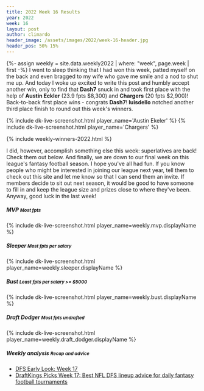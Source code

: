 ```yaml
---
title: 2022 Week 16 Results
year: 2022
week: 16
layout: post
author: climardo
header_image: /assets/images/2022/week-16-header.jpg
header_pos: 50% 15%
---
```


{%- assign weekly = site.data.weekly2022 | where: "week", page.week | first -%}
I went to sleep thinking that I had won this week, patted myself on the back and even bragged to my wife who gave me smile and a nod to shut me up. And today I woke up excited to write this post and humbly accept another win, only to find that **Dash7** snuck in and took first place with the help of **Austin Eckler** (23.9 fpts $8,300) and **Chargers** (20 fpts $2,900)! Back-to-back first place wins - congrats **Dash7**! **luisdello** notched another third place finish to round out this week's winners.

{% include dk-live-screenshot.html player_name='Austin Ekeler' %}
{% include dk-live-screenshot.html player_name='Chargers' %}

{% include weekly-winners-2022.html %}

I did, however, accomplish something else this week: superlatives are back! Check them out below. And finally, we are down to our final week on this league's fantasy football season. I hope you've all had fun. If you know people who might be interested in joining our league next year, tell them to check out this site and let me know so that I can send them an invite. If members decide to sit out next season, it would be good to have someone to fill in and keep the league size and prizes close to where they've been. Anyway, good luck in the last week! 

##### MVP <small class="text-muted">Most fpts</small>
{% include dk-live-screenshot.html player_name=weekly.mvp.displayName %}

##### Sleeper <small class="text-muted">Most fpts per salary</small>
{% include dk-live-screenshot.html player_name=weekly.sleeper.displayName %}

##### Bust <small class="text-muted">Least fpts per salary >= $5000</small>
{% include dk-live-screenshot.html player_name=weekly.bust.displayName %}

##### Draft Dodger <small class="text-muted">Most fpts undrafted</small>
{% include dk-live-screenshot.html player_name=weekly.draft_dodger.displayName %}

##### Weekly analysis <small class="text-muted">Recap and advice</small>
- [DFS Early Look\: Week 17](https://www.fantasypoints.com/nfl/articles/2022/dfs-early-look-week-17#/)
- [DraftKings Picks Week 17\: Best NFL DFS lineup advice for daily fantasy football tournaments](https://www.sportingnews.com/us/fantasy/news/draftkings-picks-week-17-best-nfl-dfs-lineup-advice-daily-fantasy-football-tournaments/a7wad3j8bm5y3i5wesh4kplq)
